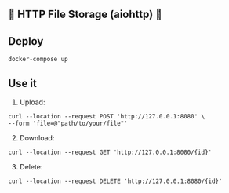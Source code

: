 ## 💾 HTTP File Storage (aiohttp) 🐍 


## Deploy
```console
docker-compose up
```

## Use it
1. Upload:
```console
curl --location --request POST 'http://127.0.0.1:8080' \
--form 'file=@"path/to/your/file"'
```

2. Download:
```console
curl --location --request GET 'http://127.0.0.1:8080/{id}'
```

3. Delete:
```console
curl --location --request DELETE 'http://127.0.0.1:8080/{id}'
```
